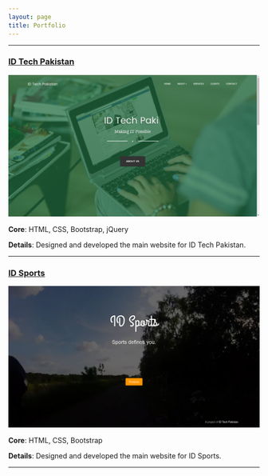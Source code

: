 ```yaml
---
layout: page
title: Portfolio
---
```


<hr>

### [ID Tech Pakistan](http://idtechpakistan.com/)

![ID Tech Pakistan](/../assets/idt.png)

**Core**: HTML, CSS, Bootstrap, jQuery


**Details**: Designed and developed the main website for ID Tech Pakistan.

<hr>

### [ID Sports](http://idtechpak.github.io/idsports/)

![ID Sports](/../assets/ids.png)

**Core**: HTML, CSS, Bootstrap


**Details**: Designed and developed the main website for ID Sports.

<hr>
